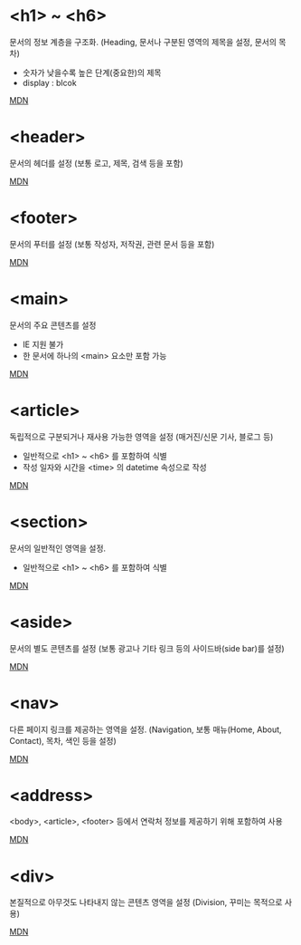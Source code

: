 # \<h1> ~ \<h6>
문서의 정보 계층을 구조화.
(Heading, 문서나 구분된 영역의 제목을 설정, 문서의 목차)
- 숫자가 낮을수록 높은 단계(중요한)의 제목
- display : blcok

[MDN](https://developer.mozilla.org/ko/docs/Web/HTML/Element/Heading_Elements)

# \<header>

문서의 헤더를 설정
(보통 로고, 제목, 검색 등을 포함)

[MDN](https://developer.mozilla.org/ko/docs/Web/HTML/Element/header)

# \<footer>

문서의 푸터를 설정
(보통 작성자, 저작권, 관련 문서 등을 포함)

[MDN](https://developer.mozilla.org/ko/docs/Web/HTML/Element/footer)

# \<main>
문서의 주요 콘텐츠를 설정
- IE 지원 불가
- 한 문서에 하나의 \<main> 요소만 포함 가능

[MDN](https://developer.mozilla.org/ko/docs/Web/HTML/Element/main)

# \<article>
독립적으로 구분되거나 재사용 가능한 영역을 설정
(매거진/신문 기사, 블로그 등)
- 일반적으로 \<h1> ~ \<h6> 를 포함하여 식별
- 작성 일자와 시간을 \<time> 의 datetime 속성으로 작성

[MDN](https://developer.mozilla.org/ko/docs/Web/HTML/Element/article)

# \<section>
문서의 일반적인 영역을 설정.
- 일반적으로 \<h1> ~ \<h6> 를 포함하여 식별

[MDN](https://developer.mozilla.org/ko/docs/Web/HTML/Element/section)

# \<aside>
문서의 별도 콘텐츠를 설정
(보통 광고나 기타 링크 등의 사이드바(side bar)를 설정)

[MDN](https://developer.mozilla.org/ko/docs/Web/HTML/Element/aside)

# \<nav>
다른 페이지 링크를 제공하는 영역을 설정.
(Navigation, 보통 매뉴(Home, About, Contact), 목차, 색인 등을 설정)

[MDN](https://developer.mozilla.org/ko/docs/Web/HTML/Element/nav)

# \<address>
\<body>, \<article>, \<footer> 등에서 연락처 정보를 제공하기 위해 포함하여 사용

[MDN](https://developer.mozilla.org/ko/docs/Web/HTML/Element/address)

# \<div>
본질적으로 아무것도 나타내지 않는 콘텐츠 영역을 설정
(Division, 꾸미는 목적으로 사용)

[MDN](https://developer.mozilla.org/ko/docs/Web/HTML/Element/div)
